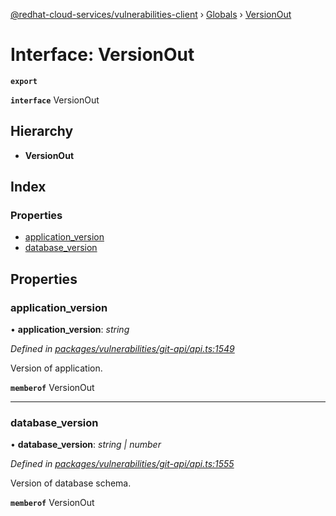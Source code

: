 [@redhat-cloud-services/vulnerabilities-client](../README.md) › [Globals](../globals.md) › [VersionOut](versionout.md)

# Interface: VersionOut

**`export`** 

**`interface`** VersionOut

## Hierarchy

* **VersionOut**

## Index

### Properties

* [application_version](versionout.md#application_version)
* [database_version](versionout.md#database_version)

## Properties

###  application_version

• **application_version**: *string*

*Defined in [packages/vulnerabilities/git-api/api.ts:1549](https://github.com/RedHatInsights/javascript-clients/blob/master/packages/vulnerabilities/git-api/api.ts#L1549)*

Version of application.

**`memberof`** VersionOut

___

###  database_version

• **database_version**: *string | number*

*Defined in [packages/vulnerabilities/git-api/api.ts:1555](https://github.com/RedHatInsights/javascript-clients/blob/master/packages/vulnerabilities/git-api/api.ts#L1555)*

Version of database schema.

**`memberof`** VersionOut
